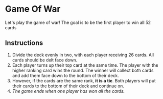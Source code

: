 # Game Of War
Let's play the game of war!
The goal is to be the first player to win all 52 cards

## Instructions
1. Divide the deck evenly in two, with each player receiving 26 cards. All cards should be delt face down.
1. Each player turns up their top card at the same time. The player with the higher ranking card wins the round. The winner will collect both cards and add them face down to the bottom of their deck.
1. However, if the cards are the same rank, **it is a tie**. Both players will put their cards to the bottom of their deck and continue on.
1. _The game ends when one player has won all the cards._



